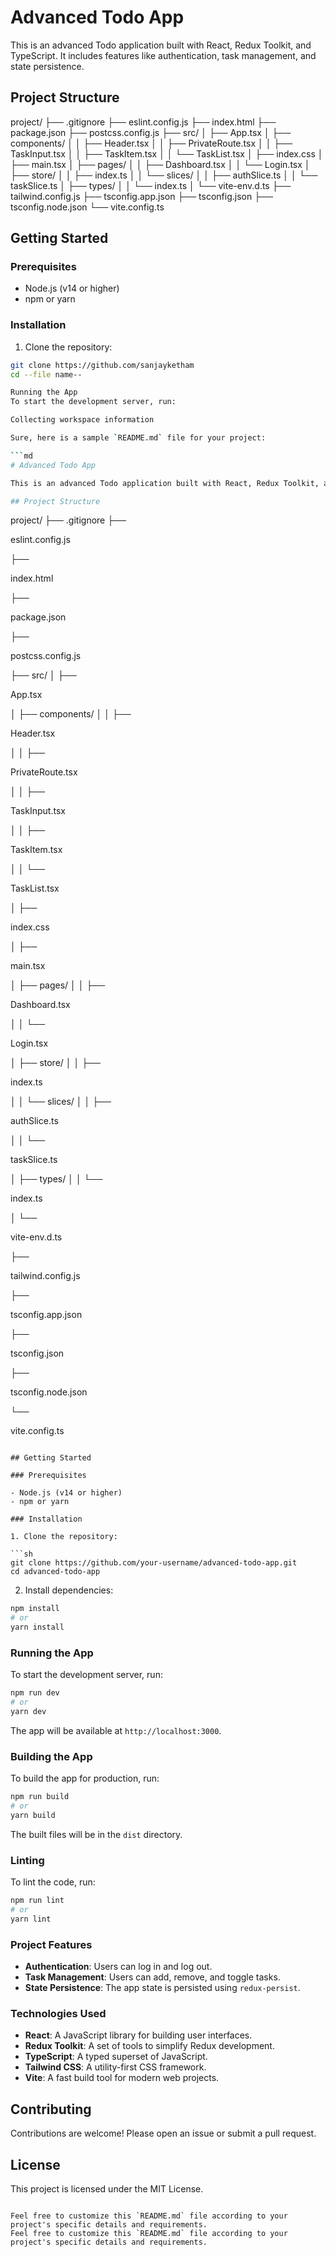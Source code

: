 # Advanced Todo App

This is an advanced Todo application built with React, Redux Toolkit, and TypeScript. It includes features like authentication, task management, and state persistence.

## Project Structure

project/ ├── .gitignore ├── eslint.config.js ├── index.html ├── package.json ├── postcss.config.js ├── src/ │ ├── App.tsx │ ├── components/ │ │ ├── Header.tsx │ │ ├── PrivateRoute.tsx │ │ ├── TaskInput.tsx │ │ ├── TaskItem.tsx │ │ └── TaskList.tsx │ ├── index.css │ ├── main.tsx │ ├── pages/ │ │ ├── Dashboard.tsx │ │ └── Login.tsx │ ├── store/ │ │ ├── index.ts │ │ └── slices/ │ │ ├── authSlice.ts │ │ └── taskSlice.ts │ ├── types/ │ │ └── index.ts │ └── vite-env.d.ts ├── tailwind.config.js ├── tsconfig.app.json ├── tsconfig.json ├── tsconfig.node.json └── vite.config.ts


## Getting Started

### Prerequisites

- Node.js (v14 or higher)
- npm or yarn

### Installation

1. Clone the repository:

```sh
git clone https://github.com/sanjayketham
cd --file name--

Running the App
To start the development server, run:

Collecting workspace information

Sure, here is a sample `README.md` file for your project:

```md
# Advanced Todo App

This is an advanced Todo application built with React, Redux Toolkit, and TypeScript. It includes features like authentication, task management, and state persistence.

## Project Structure

```
project/
  ├── .gitignore
  ├── 

eslint.config.js


  ├── 

index.html


  ├── 

package.json


  ├── 

postcss.config.js


  ├── src/
  │   ├── 

App.tsx


  │   ├── components/
  │   │   ├── 

Header.tsx


  │   │   ├── 

PrivateRoute.tsx


  │   │   ├── 

TaskInput.tsx


  │   │   ├── 

TaskItem.tsx


  │   │   └── 

TaskList.tsx


  │   ├── 

index.css


  │   ├── 

main.tsx


  │   ├── pages/
  │   │   ├── 

Dashboard.tsx


  │   │   └── 

Login.tsx


  │   ├── store/
  │   │   ├── 

index.ts


  │   │   └── slices/
  │   │       ├── 

authSlice.ts


  │   │       └── 

taskSlice.ts


  │   ├── types/
  │   │   └── 

index.ts


  │   └── 

vite-env.d.ts


  ├── 

tailwind.config.js


  ├── 

tsconfig.app.json


  ├── 

tsconfig.json


  ├── 

tsconfig.node.json


  └── 

vite.config.ts


```

## Getting Started

### Prerequisites

- Node.js (v14 or higher)
- npm or yarn

### Installation

1. Clone the repository:

```sh
git clone https://github.com/your-username/advanced-todo-app.git
cd advanced-todo-app
```

2. Install dependencies:

```sh
npm install
# or
yarn install
```

### Running the App

To start the development server, run:

```sh
npm run dev
# or
yarn dev
```

The app will be available at `http://localhost:3000`.

### Building the App

To build the app for production, run:

```sh
npm run build
# or
yarn build
```

The built files will be in the `dist` directory.

### Linting

To lint the code, run:

```sh
npm run lint
# or
yarn lint
```

### Project Features

- **Authentication**: Users can log in and log out.
- **Task Management**: Users can add, remove, and toggle tasks.
- **State Persistence**: The app state is persisted using `redux-persist`.

### Technologies Used

- **React**: A JavaScript library for building user interfaces.
- **Redux Toolkit**: A set of tools to simplify Redux development.
- **TypeScript**: A typed superset of JavaScript.
- **Tailwind CSS**: A utility-first CSS framework.
- **Vite**: A fast build tool for modern web projects.

## Contributing

Contributions are welcome! Please open an issue or submit a pull request.

## License

This project is licensed under the MIT License.
```

Feel free to customize this `README.md` file according to your project's specific details and requirements.
Feel free to customize this `README.md` file according to your project's specific details and requirements.
